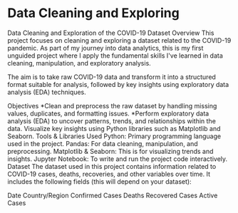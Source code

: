# Data Cleaning and Exploring

Data Cleaning and Exploration of the COVID-19 Dataset
Overview
This project focuses on cleaning and exploring a dataset related to the COVID-19 pandemic. As part of my journey into data analytics, this is my first unguided project where I apply the fundamental skills I've learned in data cleaning, manipulation, and exploratory analysis.

The aim is to take raw COVID-19 data and transform it into a structured format suitable for analysis, followed by key insights using exploratory data analysis (EDA) techniques.

Objectives
*Clean and preprocess the raw dataset by handling missing values, duplicates, and formatting issues.
*Perform exploratory data analysis (EDA) to uncover patterns, trends, and relationships within the data.
Visualize key insights using Python libraries such as Matplotlib and Seaborn.
Tools & Libraries Used
Python: Primary programming language used in the project.
Pandas: For data cleaning, manipulation, and preprocessing.
Matplotlib & Seaborn: This is for visualizing trends and insights.
Jupyter Notebook: To write and run the project code interactively.
Dataset
The dataset used in this project contains information related to COVID-19 cases, deaths, recoveries, and other variables over time. It includes the following fields (this will depend on your dataset):

Date
Country/Region
Confirmed Cases
Deaths
Recovered Cases
Active Cases
